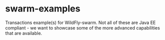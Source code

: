 # swarm-examples
Transactions example(s) for WildFly-swarm. Not all of these are Java EE compliant - we want to showcase some of the more advanced capabilities that are available.
